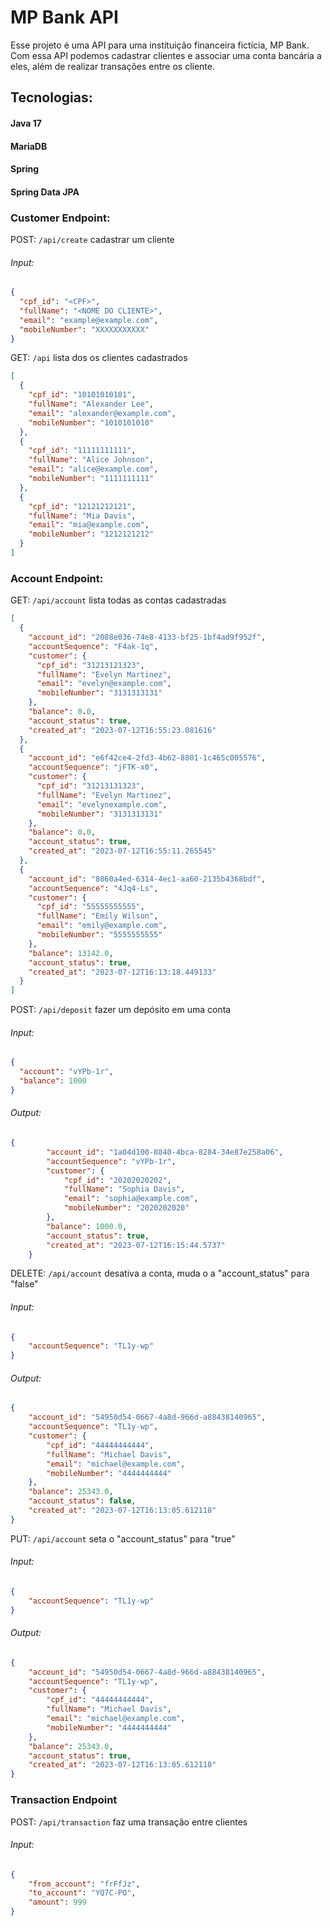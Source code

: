 # MP Bank API

Esse projeto é uma API para uma instituição financeira fictícia, MP Bank. Com essa API podemos cadastrar clientes e associar uma conta bancária a eles, além de realizar transações entre os cliente.

## Tecnologias:

#### Java 17
#### MariaDB
#### Spring
#### Spring Data JPA

### Customer Endpoint:

POST: ``/api/create`` cadastrar um cliente
###### Input:
```json
{
  "cpf_id": "<CPF>",
  "fullName": "<NOME DO CLIENTE>",
  "email": "example@example.com",
  "mobileNumber": "XXXXXXXXXXX"
}
```

GET: ``/api`` lista dos os clientes cadastrados
```json
[
  {
    "cpf_id": "10101010101",
    "fullName": "Alexander Lee",
    "email": "alexander@example.com",
    "mobileNumber": "1010101010"
  },
  {
    "cpf_id": "11111111111",
    "fullName": "Alice Johnson",
    "email": "alice@example.com",
    "mobileNumber": "1111111111"
  },
  {
    "cpf_id": "12121212121",
    "fullName": "Mia Davis",
    "email": "mia@example.com",
    "mobileNumber": "1212121212"
  }
]
```

### Account Endpoint:
GET: ``/api/account`` lista todas as contas cadastradas
```json
[
  {
    "account_id": "2088e036-74e8-4133-bf25-1bf4ad9f952f",
    "accountSequence": "F4ak-1q",
    "customer": {
      "cpf_id": "31213121323",
      "fullName": "Evelyn Martinez",
      "email": "evelyn@example.com",
      "mobileNumber": "3131313131"
    },
    "balance": 0.0,
    "account_status": true,
    "created_at": "2023-07-12T16:55:23.081616"
  },
  {
    "account_id": "e6f42ce4-2fd3-4b62-8801-1c465c005576",
    "accountSequence": "jFTK-x0",
    "customer": {
      "cpf_id": "31213131323",
      "fullName": "Evelyn Martinez",
      "email": "evelynexample.com",
      "mobileNumber": "3131313131"
    },
    "balance": 0.0,
    "account_status": true,
    "created_at": "2023-07-12T16:55:11.265545"
  },
  {
    "account_id": "8060a4ed-6314-4ec1-aa60-2135b4368bdf",
    "accountSequence": "4Jq4-Ls",
    "customer": {
      "cpf_id": "55555555555",
      "fullName": "Emily Wilson",
      "email": "emily@example.com",
      "mobileNumber": "5555555555"
    },
    "balance": 13142.0,
    "account_status": true,
    "created_at": "2023-07-12T16:13:18.449133"
  }
]
```
POST: ``/api/deposit`` fazer um depósito em uma conta
###### Input:
```json
{
  "account": "vYPb-1r",
  "balance": 1000
}
```
###### Output:
```json
{
        "account_id": "1a04d100-8840-4bca-8284-34e87e258a06",
        "accountSequence": "vYPb-1r",
        "customer": {
            "cpf_id": "20202020202",
            "fullName": "Sophia Davis",
            "email": "sophia@example.com",
            "mobileNumber": "2020202020"
        },
        "balance": 1000.0,
        "account_status": true,
        "created_at": "2023-07-12T16:15:44.5737"
    }
```

DELETE: ``/api/account`` desativa a conta, muda o a "account_status" para "false"
###### Input:
```json
{
    "accountSequence": "TL1y-wp"
}
```
###### Output:
```json
{
    "account_id": "54950d54-0667-4a8d-966d-a88438140965",
    "accountSequence": "TL1y-wp",
    "customer": {
        "cpf_id": "44444444444",
        "fullName": "Michael Davis",
        "email": "michael@example.com",
        "mobileNumber": "4444444444"
    },
    "balance": 25343.0,
    "account_status": false,
    "created_at": "2023-07-12T16:13:05.612118"
}
```

PUT: ``/api/account`` seta o "account_status" para "true"
###### Input:
```json
{
    "accountSequence": "TL1y-wp"
}
```
###### Output:
```json
{
    "account_id": "54950d54-0667-4a8d-966d-a88438140965",
    "accountSequence": "TL1y-wp",
    "customer": {
        "cpf_id": "44444444444",
        "fullName": "Michael Davis",
        "email": "michael@example.com",
        "mobileNumber": "4444444444"
    },
    "balance": 25343.0,
    "account_status": true,
    "created_at": "2023-07-12T16:13:05.612118"
}
```

### Transaction Endpoint
POST: ``/api/transaction`` faz uma transação entre clientes
###### Input:
```json
{
    "from_account": "frFfJz",
    "to_account": "YQ7C-PO",
    "amount": 999
}
```

